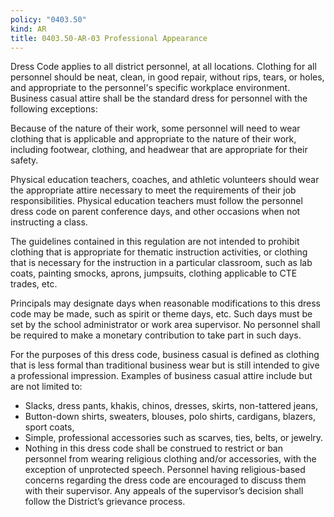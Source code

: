 ```yaml
---
policy: "0403.50"
kind: AR
title: 0403.50-AR-03 Professional Appearance
---
```


Dress Code applies to all district personnel, at all locations. Clothing for all personnel should be neat, clean, in good repair, without rips, tears, or holes, and appropriate to the personnel's specific workplace environment. Business casual attire shall be the standard dress for personnel with the following exceptions:

Because of the nature of their work, some personnel will need to wear clothing that is applicable and appropriate to the nature of their work, including footwear, clothing, and headwear that are appropriate for their safety.

Physical education teachers, coaches, and athletic volunteers should wear the appropriate attire necessary to meet the requirements of their job responsibilities. Physical education teachers must follow the personnel dress code on parent conference days, and other occasions when not instructing a class.

The guidelines contained in this regulation are not intended to prohibit clothing that is appropriate for thematic instruction activities, or clothing that is necessary for the instruction in a particular classroom, such as lab coats, painting smocks, aprons, jumpsuits, clothing applicable to CTE trades, etc.

Principals may designate days when reasonable modifications to this dress code may be made, such as spirit or theme days, etc. Such days must be set by the school administrator or work area supervisor. No personnel shall be required to make a monetary contribution to take part in such days.

For the purposes of this dress code, business casual is defined as clothing that is less formal than traditional business wear but is still intended to give a professional impression. Examples of business casual attire include but are not limited to:

- Slacks, dress pants, khakis, chinos, dresses, skirts, non-tattered jeans,
- Button-down shirts, sweaters, blouses, polo shirts, cardigans, blazers, sport coats,
- Simple, professional accessories such as scarves, ties, belts, or jewelry.
- Nothing in this dress code shall be construed to restrict or ban personnel from wearing religious clothing and/or accessories, with the exception of unprotected speech. Personnel having religious-based concerns regarding the dress code are encouraged to discuss them with their supervisor. Any appeals of the supervisor’s decision shall follow the District’s grievance process.
